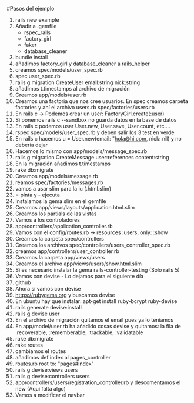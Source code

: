 #Pasos del ejemplo

1. rails new example
2. Añadir a .gemfile
    - rspec_rails
    - factory_girl
    - faker
    - database_cleaner
3. bundle install
4. añadimos factory_girl y database_cleaner a rails_helper
5. creamos spec/models/user_spec.rb
6. spec user_spec.rb
7. rails g migration CreateUser email:string nick:string
8. añadimos t.timestamps al archivo de migración
9. Creamos app/models/user.rb
10. Creamos una factoria que nos cree usuarios. En spec creamos carpeta factories 
    y ahí el archivo users.rb spec/factories/users.rb
11. En rails c -> Podemos crear un user: FactoryGirl.create(:user)
12. Si ponemos rails c --sandbox no guarda datos en la base de datos
13. En rails c podemos usar User.new, User.save, User.count, etc....
14. rspec spec/models/user_spec.rb y deben salir los 3 test en verde
15. En rails c hacemos u = User.new(email: "hola@hi.com, nick: nil) y no debería dejar
16. Hacemos lo mismo con  app/models/message_spec.rb
17. rails g migration CreateMessage user:references content:string
18. En la migración añadimos t.timestamps
19. rake db:migrate
20. Creamos app/models/message.rb
21. reamos spec/factories/messages.rb
22. vamos a usar slim para la iu (.html.slim)
23. = pinta y - ejecuta
24. Instalamos la gema slim en el gemfile
25. Creamos app/views/layouts/application.html.slim
26. Creamos los partials de las vistas
27. Vamos a los controladores
28. app/controllers/application_controller.rb
29. Vamos con el config/routes.rb ->   resources :users, only: :show
30. Creamos la carpeta spec/controllers
32. Creamos los archivos spec/controllers/users_controller_spec.rb
33. creamos app/controllers/user_controller.rb
34. Creamos la carpeta app/views/users
35. Creamos el archivo app/views/users/show.html.slim
36. Si es necesario instalar la gema rails-controller-testing (Sólo rails 5)
37. Vamos con devise - Lo dejamos para el siguiente día
38. github
39. Ahora si vamos con devise
40. https://rubygems.org y buscamos devise
41. En ubuntu hay que instalar: apt-get install ruby-bcrypt ruby-devise
42. rails generate devise:install
43. rails g devise user 
44. En el archivo de migración quitamos el email pues ya lo teníamos
45. En app/model/user.rb ha añadido cosas devise y quitamos: la fila de :recoverable, :rememberable, :trackable, :validatable
46. rake db:migrate
47. rake routes 
48. cambiamos el routes
49. añadimos def index al pages_controller 
50. routes.rb root to: "pages#index"
51. rails g devise:views users
52. rails g devise:controllers users
53. app/controllers/users/registration_controller.rb y descomentamos el new
    (Aqui falta algo)
54. Vamos a modificar el navbar


